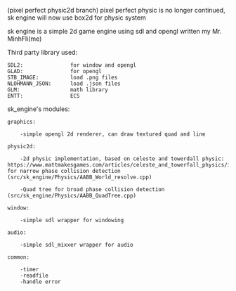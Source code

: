 
(pixel perfect physic2d branch) 
    pixel perfect physic
    is no longer continued, sk engine will now use box2d for physic system 

sk engine is a simple 2d game engine using sdl and opengl written my Mr. MinhFli(me)

Third party library used:

    SDL2:               for window and opengl
    GLAD:               for opengl
    STB_IMAGE:          load .png files
    NLOHMANN_JSON:      load .json files
    GLM:                math library
    ENTT:               ECS 

sk_engine's modules:

    graphics:   

        -simple opengl 2d renderer, can draw textured quad and line
    
    physic2d:   

        -2d physic implementation, based on celeste and towerdall physic: https://www.mattmakesgames.com/articles/celeste_and_towerfall_physics/index.html, for narrow phase collision detection (src/sk_engine/Physics/AABB_World_resolve.cpp)

        -Quad tree for broad phase collision detection (src/sk_engine/Physics/AABB_QuadTree.cpp)

    window:

        -simple sdl wrapper for windowing
    
    audio:
    
        -simple sdl_mixxer wrapper for audio
    
    common: 
    
        -timer
        -readfile
        -handle error
